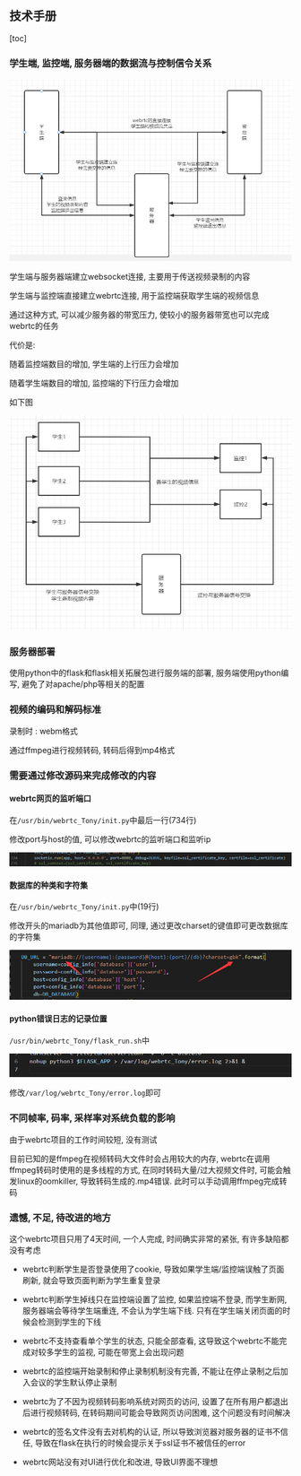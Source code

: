 ## 技术手册

[toc]



### 学生端, 监控端, 服务器端的数据流与控制信令关系

![image-20220701215518740](.\photo_tech\image-20220701215518740.png)

学生端与服务器端建立websocket连接, 主要用于传送视频录制的内容

学生端与监控端直接建立webrtc连接, 用于监控端获取学生端的视频信息



通过这种方式, 可以减少服务器的带宽压力, 使较小的服务器带宽也可以完成webrtc的任务



代价是:

随着监控端数目的增加, 学生端的上行压力会增加

随着学生端数目的增加, 监控端的下行压力会增加

如下图

![image-20220702005834102](.\photo_tech\image-20220702005834102.png)

### 服务器部署

使用python中的flask和flask相关拓展包进行服务端的部署, 服务端使用python编写, 避免了对apache/php等相关的配置

### 视频的编码和解码标准

录制时 : webm格式

通过ffmpeg进行视频转码, 转码后得到mp4格式

### 需要通过修改源码来完成修改的内容





#### webrtc网页的监听端口

在`/usr/bin/webrtc_Tony/init.py`中最后一行(734行)

修改port与host的值, 可以修改webrtc的监听端口和监听ip

![image-20220701221017660](.\photo_tech\image-20220701221017660.png)



#### 数据库的种类和字符集

在`/usr/bin/webrtc_Tony/init.py`中(19行)

修改开头的mariadb为其他值即可, 同理, 通过更改charset的键值即可更改数据库的字符集 

![image-20220701222140467](.\photo_tech\image-20220701222140467.png)



#### python错误日志的记录位置

`/usr/bin/webrtc_Tony/flask_run.sh`中

![image-20220702100210764](.\photo_tech\image-20220702100210764.png)

修改`/var/log/webrtc_Tony/error.log`即可



### 不同帧率, 码率, 采样率对系统负载的影响

由于webrtc项目的工作时间较短, 没有测试

目前已知的是ffmpeg在视频转码大文件时会占用较大的内存, webrtc在调用ffmpeg转码时使用的是多线程的方式, 在同时转码大量/过大视频文件时, 可能会触发linux的oomkiller, 导致转码生成的.mp4错误. 此时可以手动调用ffmpeg完成转码

### 遗憾, 不足, 待改进的地方

这个webrtc项目只用了4天时间, 一个人完成, 时间确实非常的紧张, 有许多缺陷都没有考虑

- webrtc判断学生是否登录使用了cookie, 导致如果学生端/监控端误触了页面刷新, 就会导致页面判断为学生重复登录

- webrtc判断学生掉线只在监控端设置了监控, 如果监控端不登录, 而学生断网, 服务器端会等待学生端重连, 不会认为学生端下线. 只有在学生端关闭页面的时候会检测到学生的下线

- webrtc不支持查看单个学生的状态, 只能全部查看, 这导致这个webrtc不能完成对较多学生的监视, 可能在带宽上会出现问题

- webrtc的监控端开始录制和停止录制机制没有完善, 不能让在停止录制之后加入会议的学生默认停止录制

- webrtc为了不因为视频转码影响系统对网页的访问, 设置了在所有用户都退出后进行视频转码, 在转码期间可能会导致网页访问困难, 这个问题没有时间解决

- webrtc的签名文件没有去对机构的认证, 所以导致浏览器对服务器的证书不信任, 导致在flask在执行的时候会提示关于ssl证书不被信任的error

- webrtc网站没有对UI进行优化和改进, 导致UI界面不理想
